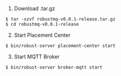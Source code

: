 1. Download .tar.gz
```
$ tar -xzvf robustmq-v0.0.1-release.tar.gz
$ cd robustmq-v0.0.1-release
```

2. Start Placement Center
```
$ bin/robust-server placement-center start
```

3. Start MQTT Broker
```
$ bin/robust-server broker-mqtt start
```


